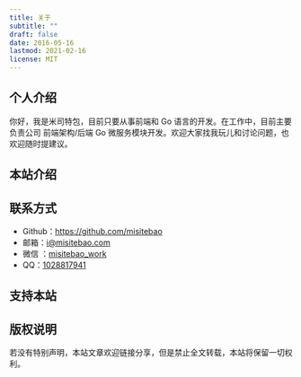 ```yaml
---
title: 关于
subtitle: ""
draft: false
date: 2016-05-16
lastmod: 2021-02-16
license: MIT
---
```


## 个人介绍

你好，我是米司特包，目前只要从事前端和 Go 语言的开发。在工作中，目前主要负责公司
前端架构/后端 Go 微服务模块开发。欢迎大家找我玩儿和讨论问题，也欢迎随时提建议。

## 本站介绍

## 联系方式

- Github：https://github.com/misitebao
- 邮箱：i@misitebao.com
- 微信
  ：[misitebao_work](https://cdn.jsdelivr.net/gh/misitebao/CDN@main/qrcode/wechat_misitebao_work.jpg)
- QQ：[1028817941](http://sighttp.qq.com/authd?IDKEY=2471fe9069e51df4d0985cdf772402eb1e1168da6b422d10)

## 支持本站

## 版权说明

若没有特别声明，本站文章欢迎链接分享，但是禁止全文转载，本站将保留一切权利。
